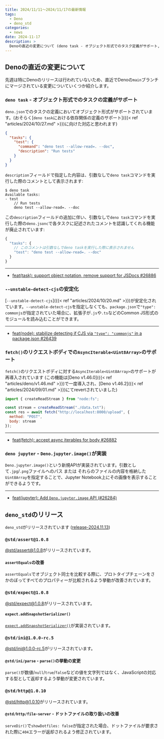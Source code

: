 ```yaml
---
title: 2024/11/11〜2024/11/17の最新情報
tags:
  - Deno
  - deno_std
categories:
  - news
date: 2024-11-17
description: >
  Denoの直近の変更について (deno task - オブジェクト形式でのタスク定義がサポート, --unstable-detect-cjsが安定化, fetchのリクエストボディでAsyncIterableがサポート, Deno.jupyter.imageが追加), @std/assert@1.0.8 (assertEqualsでプロトタイプチェーンをさかのぼってプロパティーの比較が行われるよう改善), @std/expect@1.0.8 (expect.addSnapshotSerializerが実装), @std/ini@1.0.0-rc.5 (parseで数値やboolean値などがサポート)
---
```


## Denoの直近の変更について

先週は特にDenoのリリースは行われていないため、直近でDenoの`main`ブランチにマージされている変更についていくつか紹介します。

### `deno task` - オブジェクト形式でのタスクの定義がサポート

`deno.json`でのタスクの定義においてオブジェクト形式がサポートされています。(おそらく[`deno task`における依存関係の定義のサポート]({{< ref "articles/2024/10/27.md" >}})に向けた対応と思われます)

```json
{
  "tasks": {
    "test": {
      "command": "deno test --allow-read=. --doc",
      "description": "Run tests"
    }
  }
}
```

`description`フィールドで指定した内容は、引数なしで`deno task`コマンドを実行した際のコメントとして表示されます:

```shell
$ deno task
Available tasks:
- test
    // Run tests
    deno test --allow-read=. --doc
```

この`description`フィールドの追加に伴い、引数なしで`deno task`コマンドを実行した際の`deno.jsonc`で各タスクに記述されたコメントを認識してくれる機能が廃止されています:

```javascript
{
  "tasks": {
    // このコメントは引数なしでdeno taskを実行した際に表示されません
    "test": "deno test --allow-read=. --doc"
  }
}
```

---

- [feat(task): support object notation, remove support for JSDocs #26886](https://github.com/denoland/deno/pull/26886)

### `--unstable-detect-cjs`の安定化

[`--unstable-detect-cjs`]({{< ref "articles/2024/10/20.md" >}})が安定化されています。`--unstable-detect-cjs`を指定しなくても、`package.json`で`"type": commonjs`が指定されていた場合に、拡張子が`.js`や`.ts`などのCommon JS形式のモジュールを読み込むことができます。

---

- [feat(node): stabilize detecting if CJS via `"type": "commonjs"` in a package.json #26439](https://github.com/denoland/deno/pull/26439)

### `fetch()`のリクエストボディでの`AsyncIterable<Uint8Array>`のサポート

`fetch()`のリクエストボディに対する`AsyncIterable<Uint8Array>`のサポートが再導入されています (この機能は[Deno v1.46.0]({{< ref "articles/deno/v1.46.md" >}})で一度導入され、[Deno v1.46.2]({{< ref "articles/2024/09/01.md" >}})にてrevertされていました)

```javascript
import { createReadStream } from "node:fs";

const stream = createReadStream("./data.txt");
const res = await fetch("http://localhost:8000/upload", {
  method: "POST",
  body: stream
});
```

---

- [feat(fetch): accept async iterables for body #26882](https://github.com/denoland/deno/pull/26882)

### `deno jupyter` - `Deno.jupyter.image()`が実装

`Deno.jupyter.image()`という新規APIが実装されています。引数として`.jpg`/`.png`ファイルへのパス または それらのファイルの内容を格納した`Uint8Array`を指定することで、Jupyter Notebook上にその画像を表示することができるようです。

---

- [feat(jupyter): Add `Deno.jupyter.image` API (#26284)](https://github.com/denoland/deno/pull/26284)

## `deno_std`のリリース

`deno_std`がリリースされています ([release-2024.11.13](https://github.com/denoland/std/releases/tag/release-2024.11.13))

### `@std/assert@1.0.8`

[@std/assert@1.0.8](https://jsr.io/@std/assert@1.0.8)がリリースされています。

#### `assertEquals`の改善

`assertEquals`でオブジェクト同士を比較する際に、プロトタイプチェーンをさかのぼってすべてのプロパティーが比較されるよう挙動が改善されています。

### `@std/expect@1.0.8`

[@std/expect@1.0.8](https://jsr.io/@std/expect@1.0.8)がリリースされています。

#### `expect.addSnapshotSerializer()`

[`expect.addSnapshotSerializer()`](https://github.com/jestjs/jest/blob/v30.0.0-alpha.6/docs/ExpectAPI.md#expectaddsnapshotserializerserializer)が実装されています。

### `@std/ini@1.0.0-rc.5`

[@std/ini@1.0.0-rc.5](https://jsr.io/@std/ini@1.0.0-rc.5)がリリースされています。

#### `@std/ini/parse` - `parse()`の挙動の変更

`parse()`が数値/`null`/`true`/`false`などの値を文字列ではなく、JavaScriptの対応する型として返却するよう挙動が変更されています。

### `@std/http@1.0.10`

[@std/http@1.0.10](https://jsr.io/@std/http@1.0.10)がリリースされています。

#### `@std/http/file-server` - ドットファイルの取り扱いの改善

`serveDir()`で`showDotfiles: false`が指定された場合、ドットファイルが要求された際に`404`エラーが返却されるよう修正されています。
